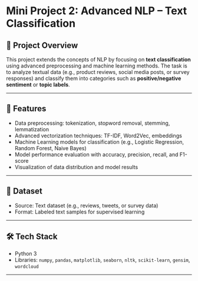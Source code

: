 # Mini Project 2: Advanced NLP – Text Classification  

## 📌 Project Overview  
This project extends the concepts of NLP by focusing on **text classification** using advanced preprocessing and machine learning methods. The task is to analyze textual data (e.g., product reviews, social media posts, or survey responses) and classify them into categories such as **positive/negative sentiment** or **topic labels**.  

---

## 🚀 Features  
- Data preprocessing: tokenization, stopword removal, stemming, lemmatization  
- Advanced vectorization techniques: TF-IDF, Word2Vec, embeddings  
- Machine Learning models for classification (e.g., Logistic Regression, Random Forest, Naive Bayes)  
- Model performance evaluation with accuracy, precision, recall, and F1-score  
- Visualization of data distribution and model results  

---

## 📂 Dataset  
- Source: Text dataset (e.g., reviews, tweets, or survey data)  
- Format: Labeled text samples for supervised learning  

---

## 🛠️ Tech Stack  
- Python 3  
- Libraries: `numpy`, `pandas`, `matplotlib`, `seaborn`, `nltk`, `scikit-learn`, `gensim`, `wordcloud`  

---
